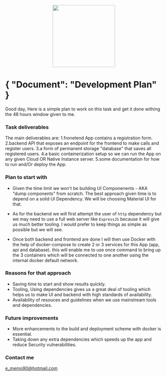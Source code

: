 <p align="center">
  <img src="https://static.wixstatic.com/media/3ba736_be1f7ac0f8bf4e049a5fb6616b18d827~mv2_d_1937_1405_s_2.png/v1/fill/w_220,h_140,al_c,q_85,usm_0.66_1.00_0.01/Regov%20Technologies%202%20PNG_edited.webp" width="200">
</p>

# { "Document": "Development Plan" }

Good day, Here is a simple plan to work on this task and get it done withing the 48 hours window given to me.

### Task deliverables

The main deliverables are:
1.fronetend App contains a registration form.
2.backend API that exposes an endpoint for the frontend to make calls and register users.
3.a form of permanent storage "database" that saves all registered users.
4.a basic containerization setup so we can run the App on any given Cloud OR Native Instance server.
5.some documentation for how to run and/Or deploy the App.

### Plan to start with

* Given the time limit we won't be building UI Componenents - AKA "dump components" from scratch. The best approach given time is to depend on a solid UI Dependency. We will be choosing Material UI for that.

* As for the backend we will first attempt the user of `http` dependency but we may need to use a full web server like `ExpressJS` because it will give us much better tooling. I would prefer to keep things as simple as possible but we will see.

* Once both backend and frontend are done I will then use Docker with the help of docker-compose to create 2 or 3 services for this App (app, api and database). this will enable me to use once command to bring up the 3 containers which will be connected to one another using the internal docker default network.

### Reasons for that approach

* Saving time to start and show results quickly.
* Tooling, Using dependencies gives us a great deal of tooling which helps us to make UI and backend with high standards of availability.
* Availability of resouces and guidelines when we use mainstream tools and dependencies.

### Future improvements

* More enhancements to the build and deployment scheme with docker is essential.
* Taking down any extra dependencies which speeds up the app and reduce Security vulnerabilities.

### Contact me

e_memo90@hotmail.com
